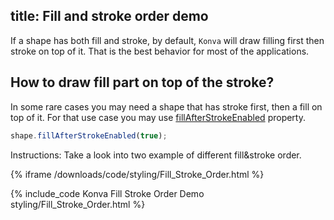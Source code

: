 title: Fill and stroke order demo
---

If a shape has both fill and stroke, by default, `Konva` will draw filling first then stroke on top of it. That is the best behavior for most of the applications.

## How to draw fill part on top of the stroke?

In some rare cases you may need a shape that has stroke first, then a fill on top of it. For that use case you may use [fillAfterStrokeEnabled](https://konvajs.org/api/Konva.Shape.html#fillAfterStrokeEnabled) property.

```js
shape.fillAfterStrokeEnabled(true);
```

Instructions: Take a look into two example of different fill&stroke order.

{% iframe /downloads/code/styling/Fill_Stroke_Order.html %}

{% include_code Konva Fill Stroke Order Demo styling/Fill_Stroke_Order.html %}